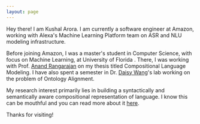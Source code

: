 ```yaml
---
layout: page
---
```


Hey there! I am Kushal Arora. I am currently a software engineer at Amazon, working with Alexa's Machine Learning Platform team on ASR and NLU modeling infrastructure.

Before joining Amazon, I was a master's student in Computer Science, with focus on Machine Learning, at University of Florida . There, I was working with Prof. [Anand Rangarajan](http://www.cise.ufl.edu/~anand/) on my thesis titled Compositional Language Modeling. I have also spent a semester in Dr. [Daisy Wang](http://dsr.cise.ufl.edu/daisyw/)'s lab working on the problem of Ontology Alignment.

My research interest primarily lies in building a syntactically and semantically aware compositional representation of language. I know this can be mouthful and you can read more about it [here](/research_statement).


Thanks for visiting!
